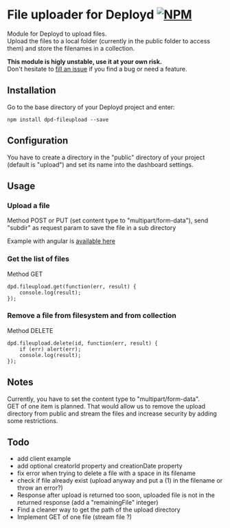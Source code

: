 File uploader for Deployd [![NPM](https://nodei.co/npm/dpd-fileupload.png?compact=true)](hhttps://npmjs.org/package/dpd-fileupload/)
=========================

Module for Deployd to upload files.  
Upload the files to a local folder (currently in the public folder to access them) and store the filenames in a collection.

__This module is higly unstable, use it at your own risk.__  
Don't hesitate to [fill an issue](https://github.com/NicolasRitouet/dpd-fileupload/issues/new) if you find a bug or need a feature.



Installation
------------

Go to the base directory of your Deployd project and enter:

    npm install dpd-fileupload --save


Configuration
-------------
You have to create a directory in the "public" directory of your project (default is "upload") and set its name into the dashboard settings.

Usage
-----
### Upload a file
Method POST or PUT (set content type to "multipart/form-data"), send "subdir" as request param to save the file in a sub directory

Example with angular is [available here](http://jsfiddle.net/danielzen/utp7j/)

### Get the list of files
Method GET

    dpd.fileupload.get(function(err, result) {
        console.log(result);
    });


### Remove a file from filesystem and from collection
Method DELETE

    dpd.fileupload.delete(id, function(err, result) {
        if (err) alert(err);
        console.log(result);
    });

Notes
-----
Currently, you have to set the content type to "multipart/form-data".  
GET of one item is planned. That would allow us to remove the upload directory from public and stream the files and increase security by adding some restrictions.

Todo
----
- add client example
- add optional creatorId property and creationDate property
- fix error when trying to delete a file with a space in its filename
- check if file already exist (upload anyway and put a (1) in the filename or throw an error?)
- Response after upload is returned too soon, uploaded file is not in the returned response (add a "remainingFile" integer)
- Find a cleaner way to get the path of the upload directory
- Implement GET of one file (stream file ?)
